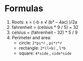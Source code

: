 # Formulas

1. Roots: x = (-b ± √ (b² – 4ac) )/2a
2. fahrenheit = (celsius * 9 / 5) + 32
3. celsius = (fahrenheit - 32) * 5 / 9
4. Perimeter and area: 
    - circle: `2*pi*r` , `pi*r*r`
    - rectangle: `2*(l+b)` , `l*b`
    - square: `4*side` , `side*side`